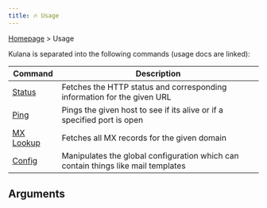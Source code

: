 ```yaml
---
title: 🔥 Usage
---
```


[Homepage](../index.md) > Usage

Kulana is separated into the following commands (usage docs are linked):

| Command             | Description                                                                       |
|---------------------|-----------------------------------------------------------------------------------|
| [Status](status.md) | Fetches the HTTP status and corresponding information for the given URL           |
| [Ping](ping.md)     | Pings the given host to see if its alive or if a specified port is open           |
| [MX Lookup](mx.md)  | Fetches all MX records for the given domain                                       |
| [Config](config.md) | Manipulates the global configuration which can contain things like mail templates |

## Arguments